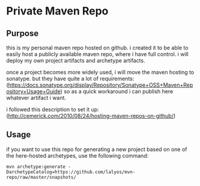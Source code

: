 Private Maven Repo
==================

Purpose
-------

this is my personal maven repo hosted on github. i created it to be able to easily host a publicly available
maven repo, where i have full control. i will deploy my own project artifacts and archetype artifacts.

once a project becomes more widely used, i will move the maven hosting to sonatype. but they have quite a lot of
requirements: (https://docs.sonatype.org/display/Repository/Sonatype+OSS+Maven+Repository+Usage+Guide) so as a quick 
workaround i can publish here whatever artifact i want.

i followed this description to set it up: (http://cemerick.com/2010/08/24/hosting-maven-repos-on-github/)

Usage
-----

if you want to use this repo for generating a new project based on one of the here-hosted archetypes,
use the following command:

    mvn archetype:generate -DarchetypeCatalog=https://github.com/lalyos/mvn-repo/raw/master/snapshots/
